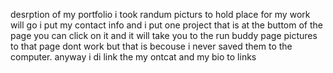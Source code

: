 desrption of my portfolio i took randum picturs to hold place for my work will go  i put my contact info and i put one project that is at the buttom of the page you can click on it and it will take you to the run buddy page pictures to that page dont work but that is becouse i never saved them to the computer. anyway i di link the my ontcat and my bio to links 
